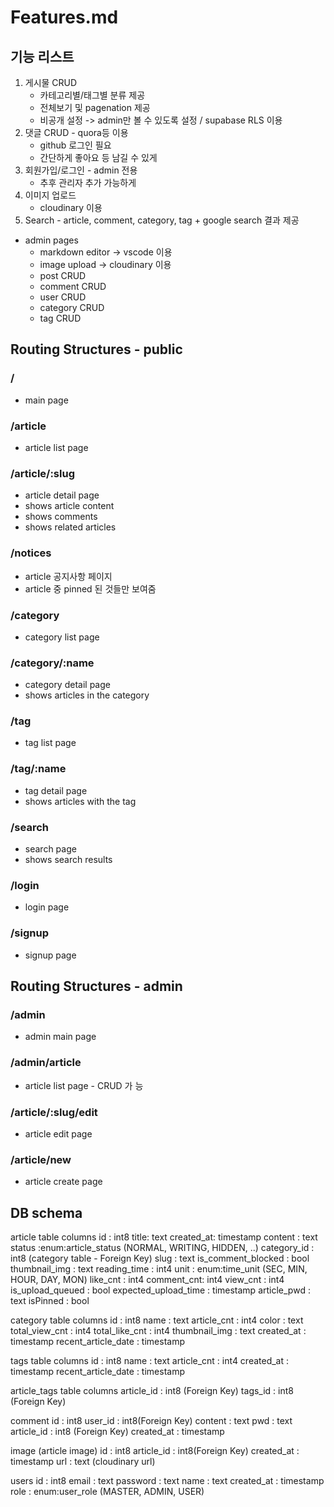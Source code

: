 # Features.md

## 기능 리스트

1. 게시물 CRUD
    - 카테고리별/태그별 분류 제공
    - 전체보기 및 pagenation 제공
    - 비공개 설정 -> admin만 볼 수 있도록 설정 / supabase RLS 이용
2. 댓글 CRUD - quora등 이용
    - github 로그인 필요
    - 간단하게 좋아요 등 남길 수 있게
3. 회원가입/로그인 - admin 전용
    - 추후 관리자 추가 가능하게
4. 이미지 업로드
    - cloudinary 이용
5. Search - article, comment, category, tag + google search 결과 제공

- admin pages
    - markdown editor -> vscode 이용
    - image upload -> cloudinary 이용
    - post CRUD
    - comment CRUD
    - user CRUD
    - category CRUD
    - tag CRUD

## Routing Structures - public

### /
- main page

### /article
- article list page

### /article/:slug
- article detail page
- shows article content
- shows comments
- shows related articles

### /notices
- article 공지사항 페이지
- article 중 pinned 된 것들만 보여줌

### /category
- category list page

### /category/:name
- category detail page
- shows articles in the category

### /tag
- tag list page

### /tag/:name
- tag detail page
- shows articles with the tag

### /search
- search page
- shows search results

### /login
- login page

### /signup
- signup page

## Routing Structures - admin

### /admin
- admin main page

### /admin/article
- article list page - CRUD 가
능
### /article/:slug/edit
- article edit page

### /article/new
- article create page




## DB schema
article table columns
id : int8
title: text
created_at: timestamp
content : text
status :enum:article_status (NORMAL, WRITING, HIDDEN, ..)
category_id : int8 (category table - Foreign Key)
slug : text
is_comment_blocked : bool
thumbnail_img : text
reading_time : int4
unit : enum:time_unit (SEC, MIN, HOUR, DAY, MON)
like_cnt : int4
comment_cnt: int4
view_cnt : int4
is_upload_queued : bool
expected_upload_time : timestamp
article_pwd : text
isPinned : bool


category table columns
id : int8
name : text
article_cnt : int4
color : text
total_view_cnt : int4
total_like_cnt : int4
thumbnail_img : text
created_at : timestamp
recent_article_date : timestamp

tags table columns
id : int8
name : text
article_cnt : int4
created_at : timestamp
recent_article_date : timestamp

article_tags table columns
article_id : int8 (Foreign Key)
tags_id : int8 (Foreign Key)

comment
id : int8
user_id : int8(Foreign Key)
content : text
pwd : text
article_id : int8 (Foreign Key)
created_at : timestamp

image (article image)
id : int8
article_id : int8(Foreign Key)
created_at : timestamp
url : text (cloudinary url)

users
id : int8
email : text
password : text
name : text
created_at : timestamp
role : enum:user_role (MASTER, ADMIN, USER)